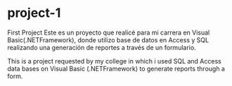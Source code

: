 # project-1
First Project
Este es un  proyecto que realicé para mi carrera en Visual Basic(.NETFramework), donde utilizo base de datos en Access y SQL realizando una generación de reportes a través de un formulario.

This is a project requested by my college in which i used SQL and Access data bases on Visual Basic (.NETFramework) to generate reports through a form. 
